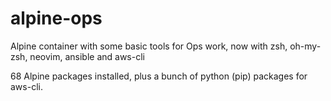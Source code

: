 # alpine-ops
Alpine container with some basic tools for Ops work, now with zsh, oh-my-zsh, neovim, ansible and aws-cli

68 Alpine packages installed, plus a bunch of python (pip) packages for aws-cli.

